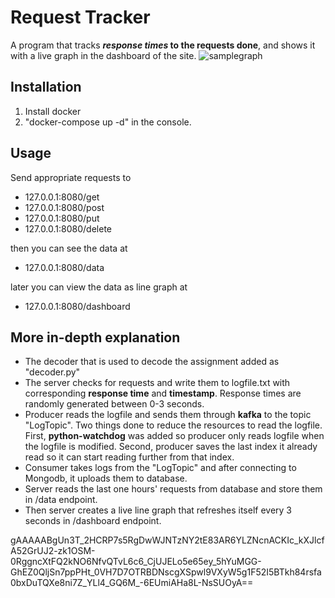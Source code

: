 # Request Tracker
A program that tracks **_response times_ to the requests done**, and shows it with a live graph in the dashboard of the site.
![samplegraph](https://user-images.githubusercontent.com/80488910/112766093-f04b1780-9018-11eb-8ae7-3ff7c7c339c1.png)
## Installation
1. Install docker
2. "docker-compose up -d" in the console.

## Usage
Send appropriate requests to
- 127.0.0.1:8080/get
- 127.0.0.1:8080/post
- 127.0.0.1:8080/put
- 127.0.0.1:8080/delete

then you can see the data at
- 127.0.0.1:8080/data

later you can view the data as line graph at
- 127.0.0.1:8080/dashboard

## More in-depth explanation
- The decoder that is used to decode the assignment added as "decoder.py"
- The server checks for requests and write them to logfile.txt with corresponding **response time** and **timestamp**. Response times are randomly generated between 0-3 seconds.  
- Producer reads the logfile and sends them through **kafka** to the topic "LogTopic". Two things done to reduce the resources to read the logfile. First, **python-watchdog** was added so producer only reads logfile when the logfile is modified. Second, producer saves the last index it already read so it can start reading further from that index.
- Consumer takes logs from the "LogTopic" and after connecting to Mongodb, it uploads them to database.  
- Server reads the last one hours' requests from database and store them in /data endpoint.  
- Then server creates a live line graph that refreshes itself every 3 seconds in /dashboard endpoint.

gAAAAABgUn3T_2HCRP7s5RgDwWJNTzNY2tE83AR6YLZNcnACKIc_kXJlcfA52GrUJ2-zk1OSM-0RggncXtFQ2kNO6NfvQTvL6c6_CjUJELo5e65ey_5hYuMGG-GhEZ0QljSn7ppPHt_0VH7D7OTRBDNscgXSpwl9VXyW5g1F52I5BTkh84rsfa0bxDuTQXe8ni7Z_YLl4_GQ6M_-6EUmiAHa8L-NsSUOyA==
